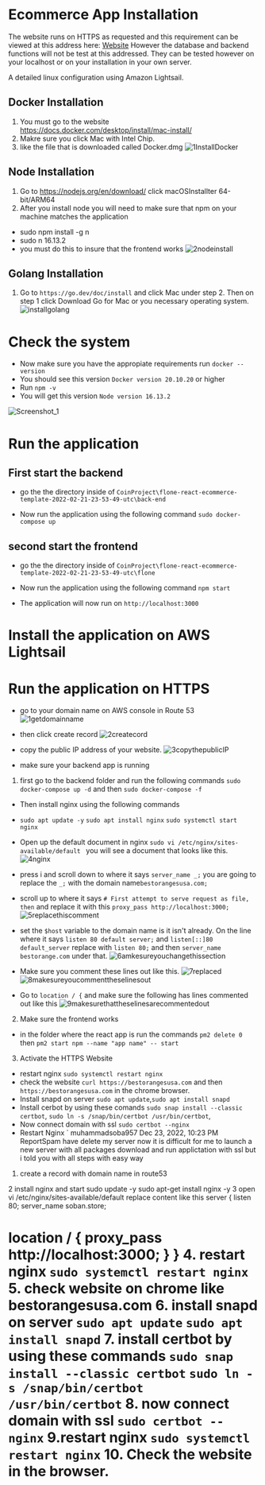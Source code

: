 # Ecommerce App Installation
The website runs on HTTPS as requested and this requirement can be viewed at this address here:
[Website](https://bestorangesusa.com/)
However the database and backend functions will not be test at this addressed.  They can be tested however on your localhost or on your installation in your own server.

A detailed linux configuration using Amazon Lightsail.

## Docker Installation
1. You must go to the website https://docs.docker.com/desktop/install/mac-install/
2. Makre sure you click Mac with Intel Chip.
3. like the file that is downloaded called Docker.dmg
![1InstallDocker](https://user-images.githubusercontent.com/21030885/204086266-feb75bf5-5629-45a3-8f12-ce605ce0e1aa.png)

## Node Installation
1. Go to https://nodejs.org/en/download/ click macOSInstallter 64-bit/ARM64
2. After you install node you will need to make sure that npm on your machine matches the application
-  sudo npm install -g n
-  sudo n 16.13.2
- you must do this to insure that the frontend works
![2nodeinstall](https://user-images.githubusercontent.com/21030885/204086286-0d8264c4-30c1-40bb-ae29-2b37bb2dcec2.png)

## Golang Installation
1.  Go to `https://go.dev/doc/install` and click Mac under step 2.  Then on step 1 click Download Go for Mac or you necessary operating system.
![installgolang](https://user-images.githubusercontent.com/21030885/204086292-f4eb9b92-6b6b-478c-a9ec-761608c392f4.png)


# Check the system
- Now make sure you have the appropiate requirements run `docker --version`
- You should see this version `Docker version 20.10.20` or higher
- Run `npm -v` 
- You will get this version  `Node version 16.13.2`


![Screenshot_1](https://user-images.githubusercontent.com/21030885/204087518-20625bcc-3fed-46d3-903a-26aa49712eec.png)

# Run the application

## First start the backend
- go the the directory inside of `CoinProject\flone-react-ecommerce-template-2022-02-21-23-53-49-utc\back-end`

- Now run the application using the following command `sudo docker-compose up`

## second start the frontend
- go the the directory inside of `CoinProject\flone-react-ecommerce-template-2022-02-21-23-53-49-utc\flone`

- Now run the application using the following command `npm start`

- The application will now run on `http://localhost:3000`

# Install the application on AWS Lightsail

# Run the application on HTTPS
- go to your domain name on AWS console in Route 53
![1getdomainname](https://user-images.githubusercontent.com/21030885/209463783-8d53c055-68ef-4081-b505-396ecf541d36.png)

- then click create record
![2createcord](https://user-images.githubusercontent.com/21030885/209463789-cf4b23ea-e26f-4613-a0cf-2b82db69ffc6.png)

- copy the public IP address of your website.
![3copythepublicIP](https://user-images.githubusercontent.com/21030885/209463791-792fdcbd-5adb-4f8a-b298-7237c0daa46e.png)

- make sure your backend app is running 
1. first go to the backend folder and run the following commands `sudo docker-compose up -d` and then `sudo docker-compose -f`

- Then install nginx using the following commands
- `sudo apt update -y` `sudo apt install nginx` `sudo systemctl start nginx`
- Open up the default document in nginx `sudo vi /etc/nginx/sites-available/default
` you will see a document that looks like this.
![4nginx](https://user-images.githubusercontent.com/21030885/209463802-b5bcf734-795e-41f7-bcbe-65f54660bffb.png)

- press i and scroll down to where it says `server_name _;` you are going to replace the `_;` with the domain name`bestorangesusa.com;`
- scroll up to where it says `# First attempt to serve request as file, then` and replace it with this `proxy_pass http://localhost:3000;`
![5replacethiscomment](https://user-images.githubusercontent.com/21030885/209463803-c8d1daf7-4103-4ff6-9cca-9f37c7a63b16.png)

- set the `$host` variable to the domain name is it isn't already.  On the line where it says `listen 80 default server;` and `listen[::]80 default_server` replace with `listen 80;` and then `server_name bestorange.com` under that.
![6amkesureyouchangethissection](https://user-images.githubusercontent.com/21030885/209463804-7651dbe6-c8e2-4521-9215-b1785edf9762.png)

- Make sure you comment these lines out like this.
![7replaced](https://user-images.githubusercontent.com/21030885/209463809-542762ed-cb2c-4f82-bcf2-29d091113ffe.png)
![8makesureyoucommenttheselinesout](https://user-images.githubusercontent.com/21030885/209463813-09897029-9f78-499f-9b6d-093501b799bc.png)

- Go to `location / {` and make sure the following has lines commented out like this
![9makesurethattheselinesarecommentedout](https://user-images.githubusercontent.com/21030885/209463817-0fe5c57d-6741-420f-a4a0-cdd2f2930b15.png)

2. Make sure the frontend works
- in the folder where the react app is run the commands `pm2 delete 0` then `pm2 start npm --name "app name" -- start`
3. Activate the HTTPS Website
- restart nginx `sudo systemctl restart nginx`
- check the website `curl https://bestorangesusa.com` and then `https://bestorangesusa.com` in the chrome browser.
- Install snapd on server `sudo apt update`,`sudo apt install snapd`
- Install cerbot by using these comands `sudo snap install --classic certbot`, `sudo ln -s /snap/bin/certbot /usr/bin/certbot`,  
- Now connect domain with ssl `sudo certbot --nginx`
- Restart Nginx `
muhammadsoba957
Dec 23, 2022, 10:23 PM
ReportSpam
have delete my server now it is difficult for me to launch a new server with all packages download and run applictation with ssl but i told you with all steps with easy way
1. create a record with domain name in route53

2 install nginx and start
sudo update -y
sudo apt-get install nginx -y
3 open vi /etc/nginx/sites-available/default replace content like this
server {
listen 80;
server_name soban.store;


location / {
proxy_pass http://localhost:3000;
}
}
4. restart nginx
`sudo systemctl restart nginx`
5. check website on chrome like bestorangesusa.com
6. install snapd on server
`sudo apt update`
`sudo apt install snapd`
7. install certbot by using these commands
`sudo snap install --classic certbot`
`sudo ln -s /snap/bin/certbot /usr/bin/certbot`
8. now connect domain with ssl
`sudo certbot --nginx`
9.restart nginx `sudo systemctl restart nginx`
10. Check the website in the browser.
=======================================================================================================================================================
